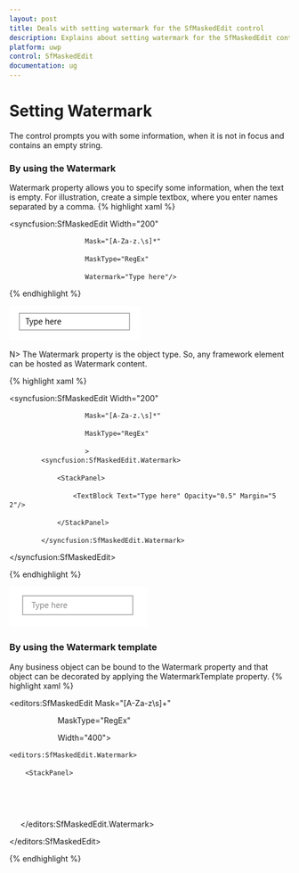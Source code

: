 ```yaml
---
layout: post
title: Deals with setting watermark for the SfMaskedEdit control
description: Explains about setting watermark for the SfMaskedEdit control
platform: uwp
control: SfMaskedEdit
documentation: ug
---
```


# Setting Watermark

The control prompts you with some information, when it is not in focus and contains an empty string.

### By using the Watermark

Watermark property allows you to specify some information, when the text is empty. For illustration, create a simple textbox, where you enter names separated by a comma.
{% highlight xaml %}

 <syncfusion:SfMaskedEdit Width="200" 

                       Mask="[A-Za-z.\s]*"

                       MaskType="RegEx"

                       Watermark="Type here"/>

{% endhighlight %}

![](Watermark_images/Watermark_img1.png)

N> The Watermark property is the object type. So, any framework element can be hosted as Watermark content.

{% highlight xaml %}

<syncfusion:SfMaskedEdit Width="200" 

                       Mask="[A-Za-z.\s]*"

                       MaskType="RegEx"

                       >
            <syncfusion:SfMaskedEdit.Watermark>

                <StackPanel>

                    <TextBlock Text="Type here" Opacity="0.5" Margin="5 2"/>

                </StackPanel>

            </syncfusion:SfMaskedEdit.Watermark>
            
 </syncfusion:SfMaskedEdit>

{% endhighlight %}

![](Watermark_images/Watermark_img3.png)



### By using the Watermark template

Any business object can be bound to the Watermark property and that object can be decorated by applying the WatermarkTemplate property.
{% highlight xaml %}

<editors:SfMaskedEdit Mask="[A-Za-z\s]+" 

                      MaskType="RegEx"

                      Width="400">

	<editors:SfMaskedEdit.Watermark>

		<StackPanel>

            <TextBlock Text="{Binding PromptText}" Opacity="0.5" Margin="5 2"/>

        </StackPanel>

     </editors:SfMaskedEdit.Watermark>

</editors:SfMaskedEdit>

{% endhighlight %}

